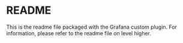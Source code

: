 # README

This is the readme file packaged with the Grafana custom plugin. 
For information, please refer to the readme file on level higher. 